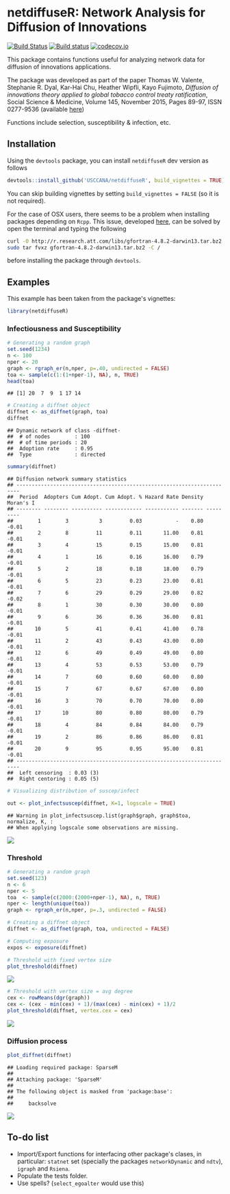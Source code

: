 netdiffuseR: Network Analysis for Diffusion of Innovations
==========================================================

[![Build Status](https://travis-ci.org/USCCANA/netdiffuseR.svg?branch=master)](https://travis-ci.org/USCCANA/netdiffuseR) [![Build status](https://ci.appveyor.com/api/projects/status/6u48wgl1lqak2jum?svg=true)](https://ci.appveyor.com/project/gvegayon/netdiffuser) [![codecov.io](https://codecov.io/github/USCCANA/netdiffuseR/coverage.svg?branch=master)](https://codecov.io/github/USCCANA/netdiffuseR?branch=master)

This package contains functions useful for analyzing network data for diffusion of innovations applications.

The package was developed as part of the paper Thomas W. Valente, Stephanie R. Dyal, Kar-Hai Chu, Heather Wipfli, Kayo Fujimoto, *Diffusion of innovations theory applied to global tobacco control treaty ratification*, Social Science & Medicine, Volume 145, November 2015, Pages 89-97, ISSN 0277-9536 (available [here](http://www.sciencedirect.com/science/article/pii/S027795361530143X))

Functions include selection, susceptibility & infection, etc.

Installation
------------

Using the `devtools` package, you can install `netdiffuseR` dev version as follows

``` r
devtools::install_github('USCCANA/netdiffuseR', build_vignettes = TRUE)
```

You can skip building vignettes by setting `build_vignettes = FALSE` (so it is not required).

For the case of OSX users, there seems to be a problem when installing packages depending on `Rcpp`. This issue, developed [here](https://github.com/USCCANA/netdiffuseR/issues/3), can be solved by open the terminal and typing the following

``` sh
curl -O http://r.research.att.com/libs/gfortran-4.8.2-darwin13.tar.bz2
sudo tar fvxz gfortran-4.8.2-darwin13.tar.bz2 -C /
```

before installing the package through `devtools`.

Examples
--------

This example has been taken from the package's vignettes:

``` r
library(netdiffuseR)
```

### Infectiousness and Susceptibility

``` r
# Generating a random graph
set.seed(1234)
n <- 100
nper <- 20
graph <- rgraph_er(n,nper, p=.40, undirected = FALSE)
toa <- sample(c(1:(1+nper-1), NA), n, TRUE)
head(toa)
```

    ## [1] 20  7  9  1 17 14

``` r
# Creating a diffnet object
diffnet <- as_diffnet(graph, toa)
diffnet
```

    ## Dynamic network of class -diffnet-
    ##  # of nodes        : 100
    ##  # of time periods : 20
    ##  Adoption rate     : 0.95
    ##  Type              : directed

``` r
summary(diffnet)
```

    ## Diffusion network summary statistics
    ## -----------------------------------------------------------------------
    ##  Period  Adopters Cum Adopt. Cum Adopt. % Hazard Rate Density Moran's I 
    ## -------- -------- ---------- ------------ ----------- ------- --------- 
    ##        1        3          3         0.03           -    0.80     -0.01 
    ##        2        8         11         0.11       11.00    0.81     -0.01 
    ##        3        4         15         0.15       15.00    0.81     -0.01 
    ##        4        1         16         0.16       16.00    0.79     -0.01 
    ##        5        2         18         0.18       18.00    0.79     -0.01 
    ##        6        5         23         0.23       23.00    0.81     -0.01 
    ##        7        6         29         0.29       29.00    0.82     -0.02 
    ##        8        1         30         0.30       30.00    0.80     -0.01 
    ##        9        6         36         0.36       36.00    0.81     -0.01 
    ##       10        5         41         0.41       41.00    0.78     -0.01 
    ##       11        2         43         0.43       43.00    0.80     -0.01 
    ##       12        6         49         0.49       49.00    0.80     -0.01 
    ##       13        4         53         0.53       53.00    0.79     -0.01 
    ##       14        7         60         0.60       60.00    0.80     -0.01 
    ##       15        7         67         0.67       67.00    0.80     -0.01 
    ##       16        3         70         0.70       70.00    0.80     -0.01 
    ##       17       10         80         0.80       80.00    0.79     -0.01 
    ##       18        4         84         0.84       84.00    0.79     -0.01 
    ##       19        2         86         0.86       86.00    0.81     -0.01 
    ##       20        9         95         0.95       95.00    0.81     -0.01 
    ## -----------------------------------------------------------------------
    ##  Left censoring  : 0.03 (3)
    ##  Right centoring : 0.05 (5)

``` r
# Visualizing distribution of suscep/infect

out <- plot_infectsuscep(diffnet, K=1, logscale = TRUE)
```

    ## Warning in plot_infectsuscep.list(graph$graph, graph$toa, normalize, K, :
    ## When applying logscale some observations are missing.

![](README_files/figure-markdown_github/plot_infectsuscept-1.png)

### Threshold

``` r
# Generating a random graph
set.seed(123)
n <- 6
nper <- 5
toa  <- sample(c(2000:(2000+nper-1), NA), n, TRUE)
nper <- length(unique(toa))
graph <- rgraph_er(n,nper, p=.3, undirected = FALSE)

# Creating a diffnet object
diffnet <- as_diffnet(graph, toa, undirected = FALSE)

# Computing exposure
expos <- exposure(diffnet)

# Threshold with fixed vertex size
plot_threshold(diffnet)
```

![](README_files/figure-markdown_github/plot_threshold-1.png)

``` r
# Threshold with vertex size = avg degree
cex <- rowMeans(dgr(graph))
cex <- (cex - min(cex) + 1)/(max(cex) - min(cex) + 1)/2
plot_threshold(diffnet, vertex.cex = cex)
```

![](README_files/figure-markdown_github/plot_threshold-2.png)

### Diffusion process

``` r
plot_diffnet(diffnet)
```

    ## Loading required package: SparseM
    ## 
    ## Attaching package: 'SparseM'
    ## 
    ## The following object is masked from 'package:base':
    ## 
    ##     backsolve

![](README_files/figure-markdown_github/plot_diffnet-1.png)

To-do list
----------

-   Import/Export functions for interfacing other package's clases, in particular: `statnet` set (specially the packages `networkDynamic` and `ndtv`), `igraph` and `Rsiena`.
-   Populate the tests folder.
-   Use spells? (`select_egoalter` would use this)
